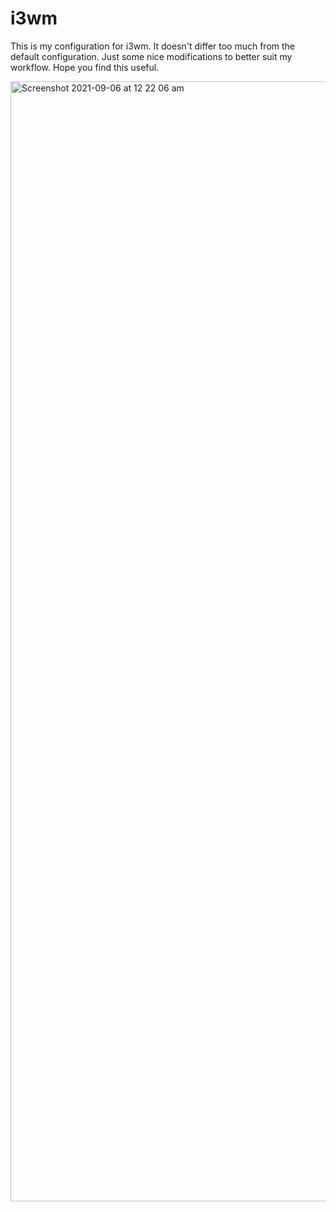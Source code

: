 # i3wm 

This is my configuration for i3wm. It doesn't differ too much from the default configuration. Just some nice modifications to better suit my workflow. Hope you find this useful.

<img width="1792" alt="Screenshot 2021-09-06 at 12 22 06 am" src="https://user-images.githubusercontent.com/75043245/132142980-783fbc77-795a-4c05-bc25-6eece7ffc3b8.png">
